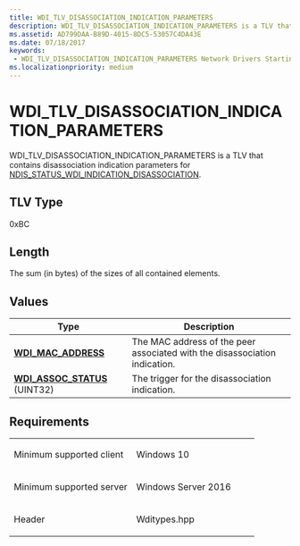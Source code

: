 ```yaml
---
title: WDI_TLV_DISASSOCIATION_INDICATION_PARAMETERS
description: WDI_TLV_DISASSOCIATION_INDICATION_PARAMETERS is a TLV that contains disassociation indication parameters for NDIS_STATUS_WDI_INDICATION_DISASSOCIATION.
ms.assetid: AD799DAA-B89D-4015-8DC5-53057C4DA43E
ms.date: 07/18/2017
keywords:
 - WDI_TLV_DISASSOCIATION_INDICATION_PARAMETERS Network Drivers Starting with Windows Vista
ms.localizationpriority: medium
---
```


# WDI\_TLV\_DISASSOCIATION\_INDICATION\_PARAMETERS


WDI\_TLV\_DISASSOCIATION\_INDICATION\_PARAMETERS is a TLV that contains disassociation indication parameters for [NDIS\_STATUS\_WDI\_INDICATION\_DISASSOCIATION](./ndis-status-wdi-indication-disassociation.md).

## TLV Type


0xBC

## Length


The sum (in bytes) of the sizes of all contained elements.

## Values


| Type                                                         | Description                                                                |
|--------------------------------------------------------------|----------------------------------------------------------------------------|
| [**WDI\_MAC\_ADDRESS**](/windows-hardware/drivers/ddi/dot11wdi/ns-dot11wdi-_wdi_mac_address)            | The MAC address of the peer associated with the disassociation indication. |
| [**WDI\_ASSOC\_STATUS**](/windows-hardware/drivers/ddi/wditypes/ne-wditypes-_wdi_assoc_status) (UINT32) | The trigger for the disassociation indication.                             |

 

Requirements
------------

<table>
<colgroup>
<col width="50%" />
<col width="50%" />
</colgroup>
<tbody>
<tr class="odd">
<td><p>Minimum supported client</p></td>
<td><p>Windows 10</p></td>
</tr>
<tr class="even">
<td><p>Minimum supported server</p></td>
<td><p>Windows Server 2016</p></td>
</tr>
<tr class="odd">
<td><p>Header</p></td>
<td>Wditypes.hpp</td>
</tr>
</tbody>
</table>

 

